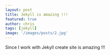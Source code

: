 ```yaml
---
layout: post
title: Jekyll is amazing !!!
featured: true
author: chris
tags: [jekyll]
image: '/images/posts/2.jpg'
---
```


<p class='c-content__cc-content'>
Since I work with Jekyll create site is amazing !!!
</p>